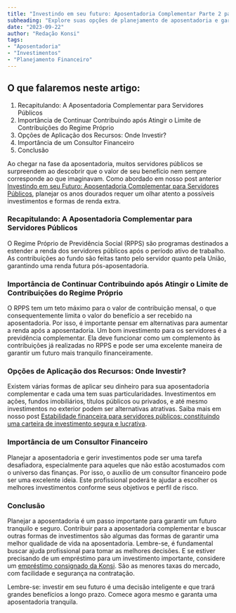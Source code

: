 ```yaml
---
title: "Investindo em seu futuro: Aposentadoria Complementar Parte 2 para Servidores Públicos"
subheading: "Explore suas opções de planejamento de aposentadoria e garantia de um futuro seguro"
date: "2023-09-22"
author: "Redação Konsi"
tags:
- "Aposentadoria"
- "Investimentos"
- "Planejamento Financeiro"
---
```


## O que falaremos neste artigo:
1. Recapitulando: A Aposentadoria Complementar para Servidores Públicos
2. Importância de Continuar Contribuindo após Atingir o Limite de Contribuições do Regime Próprio
3. Opções de Aplicação dos Recursos: Onde Investir?
4. Importância de um Consultor Financeiro
5. Conclusão

Ao chegar na fase da aposentadoria, muitos servidores públicos se surpreendem ao descobrir que o valor de seu benefício nem sempre corresponde ao que imaginavam. Como abordado em nosso post anterior [Investindo em seu Futuro: Aposentadoria Complementar para Servidores Públicos](https://www.konsi.com.br/postagens/investindo-em-seu-futuro-aposentadoria-complementar-para-servidores-pblicos), planejar os anos dourados requer um olhar atento a possíveis investimentos e formas de renda extra. 

### Recapitulando: A Aposentadoria Complementar para Servidores Públicos

O Regime Próprio de Previdência Social (RPPS) são programas destinados a estender a renda dos servidores públicos após o período ativo de trabalho. As contribuições ao fundo são feitas tanto pelo servidor quanto pela União, garantindo uma renda futura pós-aposentadoria.

### Importância de Continuar Contribuindo após Atingir o Limite de Contribuições do Regime Próprio

O RPPS tem um teto máximo para o valor de contribuição mensal, o que consequentemente limita o valor do benefício a ser recebido na aposentadoria. Por isso, é importante pensar em alternativas para aumentar a renda após a aposentadoria. Um bom investimento para os servidores é a previdência complementar. Ela deve funcionar como um complemento às contribuições já realizadas no RPPS e pode ser uma excelente maneira de garantir um futuro mais tranquilo financeiramente.

### Opções de Aplicação dos Recursos: Onde Investir?

Existem várias formas de aplicar seu dinheiro para sua aposentadoria complementar e cada uma tem suas particularidades. Investimentos em ações, fundos imobiliários, títulos públicos ou privados, e até mesmo investimentos no exterior podem ser alternativas atrativas. Saiba mais em nosso post [Estabilidade financeira para servidores públicos: constituindo uma carteira de investimento segura e lucrativa](https://www.konsi.com.br/postagens/estabilidade-financeira-para-servidores-públicos-constituindo-uma-carteira-de-investimento-segura-e-lucrativa).

### Importância de um Consultor Financeiro

Planejar a aposentadoria e gerir investimentos pode ser uma tarefa desafiadora, especialmente para aqueles que não estão acostumados com o universo das finanças. Por isso, o auxílio de um consultor financeiro pode ser uma excelente ideia. Este profissional poderá te ajudar a escolher os melhores investimentos conforme seus objetivos e perfil de risco.

### Conclusão

Planejar a aposentadoria é um passo importante para garantir um futuro tranquilo e seguro. Contribuir para a aposentadoria complementar e buscar outras formas de investimentos são algumas das formas de garantir uma melhor qualidade de vida na aposentadoria. Lembre-se, é fundamental buscar ajuda profissional para tomar as melhores decisões. E se estiver precisando de um empréstimo para um investimento importante, considere um [empréstimo consignado da Konsi](https://www.konsi.com.br/). São as menores taxas do mercado, com facilidade e segurança na contratação. 

Lembre-se: investir em seu futuro é uma decisão inteligente e que trará grandes benefícios a longo prazo. Comece agora mesmo e garanta uma aposentadoria tranquila. 